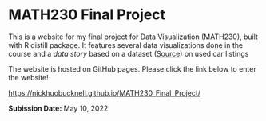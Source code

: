 # MATH230 Final Project

This is a website for my final project for Data Visualization (MATH230), built with R distill package. It features several data visualizations done in the course and a _data story_ based on a dataset ([Source](https://www.kaggle.com/datasets/harikrishnareddyb/used-car-price-predictions)) on used car listings

The website is hosted on GitHub pages. Please click the link below to enter the website! 

https://nickhuobucknell.github.io/MATH230_Final_Project/

**Subission Date:** May 10, 2022
